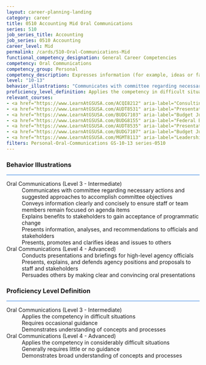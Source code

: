 ```yaml
---
layout: career-planning-landing
category: career
title: 0510 Accounting Mid Oral Communications
series: 510
job_series_title: Accounting
job_series: 0510 Accounting
career_level: Mid
permalink: /cards/510-Oral-Communications-Mid
functional_competency_designation: General Career Competencies
competency: Oral Communications
competency_group: Personal
competency_description: Expresses information (for example, ideas or facts) to individuals or groups effectively, taking into account the audience and nature of the information (for example, technical, sensitive, controversial); makes clear and convincing oral presentations; listens to others, attends to nonverbal cues, and responds appropriately.
level: "10-13"
behavior_illustrations: "Communicates with committee regarding necessary actions and suggested approaches to accomplish committee objectives ? Conveys information clearly and concisely to ensure staff or team members remain focused on agenda items ? Explains benefits to stakeholders to gain acceptance of programmatic change ? Presents information, analyses, and recommendations to officials and stakeholders ? Presents, promotes and clarifies ideas and issues to others ? Conducts presentations and briefings for high-level agency officials ? Presents, explains, and defends agency positions and proposals to staff and stakeholders ? Persuades others by making clear and convincing oral presentations"
proficiency_level_definition: Applies the competency in difficult situations ? Requires occasional guidance ? Demonstrates understanding of concepts and processes ? Applies the competency in considerably difficult situations ? Generally requires little or no guidance ? Demonstrates broad understanding of concepts and processes
relevant_courses: 
- <a href="https://www.LearnAtGSUSA.com/ACQI8212" aria-label="Consulting Skills for Acquisition Professionals (ACQI8211), GSU - https://www.LearnAtGSUSA.com/ACQI8212">Consulting Skills for Acquisition Professionals (ACQI8211), GSU</a>
- <a href="https://www.LearnAtGSUSA.com/AUDT8531" aria-label="Presentation and Briefing Skills for Auditors (AUDT8522), GSU - https://www.LearnAtGSUSA.com/AUDT8531">Presentation and Briefing Skills for Auditors (AUDT8522), GSU</a>
- <a href="https://www.LearnAtGSUSA.com/BUDG7103" aria-label="Budget Justification and Presentation (BUDG7102), GSU - https://www.LearnAtGSUSA.com/BUDG7103">Budget Justification and Presentation (BUDG7102), GSU</a>
- <a href="https://www.LearnAtGSUSA.com/BUDG8155" aria-label="Federal Budget Analysis Using Microsoft Excel (BUDG8150), GSU - https://www.LearnAtGSUSA.com/BUDG8155">Federal Budget Analysis Using Microsoft Excel (BUDG8150), GSU</a>
- <a href="https://www.LearnAtGSUSA.com/AUDT8535" aria-label="Presentation and Briefing Skills for Auditors (AUDT8522), GSU - https://www.LearnAtGSUSA.com/AUDT8535">Presentation and Briefing Skills for Auditors (AUDT8522), GSU</a>
- <a href="https://www.LearnAtGSUSA.com/BUDG7107" aria-label="Budget Justification and Presentation (BUDG7102), GSU - https://www.LearnAtGSUSA.com/BUDG7107">Budget Justification and Presentation (BUDG7102), GSU</a>
- <a href="https://www.LearnAtGSUSA.com/MGMT8113" aria-label="Leadership Communication (MGMT8112), GSU - https://www.LearnAtGSUSA.com/MGMT8113">Leadership Communication (MGMT8112), GSU</a>
filters: Personal-Oral-Communications GS-10-13 series-0510
---
```


<div class="desktop:grid-col-6 margin-y-3">
  <div class="border-top-2 bg-white padding-3 shadow-5 height-full members-hover border-1px button-border border-top-blue radius-lg card-text-color">
    <h3>Behavior Illustrations</h3>
    <hr style="background-color: #1b74e0 !important;"/>
    <dl class="text-base card-content-color"><dt>Oral Communications (Level 3 - Intermediate)</dt><dd>Communicates with committee regarding necessary actions and suggested approaches to accomplish committee objectives </dd><dd> Conveys information clearly and concisely to ensure staff or team members remain focused on agenda items </dd><dd> Explains benefits to stakeholders to gain acceptance of programmatic change </dd><dd> Presents information, analyses, and recommendations to officials and stakeholders </dd><dd> Presents, promotes and clarifies ideas and issues to others</dd><dt>Oral Communications (Level 4 - Advanced)</dt><dd>Conducts presentations and briefings for high-level agency officials </dd><dd> Presents, explains, and defends agency positions and proposals to staff and stakeholders </dd><dd> Persuades others by making clear and convincing oral presentations</dd></dl>
  </div>
</div>
<div class="desktop:grid-col-6 margin-y-3">
  <div class="border-top-2 bg-white padding-3 shadow-5 height-full members-hover border-1px button-border border-top-blue radius-lg card-text-color">
    <h3>Proficiency Level Definition</h3>
     <hr style="background-color: #1b74e0 !important;"/>
    <dl class="text-base card-content-color"><dt>Oral Communications (Level 3 - Intermediate)</dt><dd>Applies the competency in difficult situations </dd><dd> Requires occasional guidance </dd><dd> Demonstrates understanding of concepts and processes</dd><dt>Oral Communications (Level 4 - Advanced)</dt><dd>Applies the competency in considerably difficult situations </dd><dd> Generally requires little or no guidance </dd><dd> Demonstrates broad understanding of concepts and processes</dd></dl>
  </div>
</div>